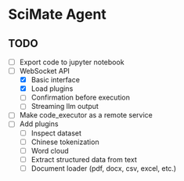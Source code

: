 # SciMate Agent

## TODO

- [ ] Export code to jupyter notebook
- [ ] WebSocket API
  - [x] Basic interface
  - [x] Load plugins
  - [ ] Confirmation before execution
  - [ ] Streaming llm output
- [ ] Make code_executor as a remote service
- [ ] Add plugins
  - [ ] Inspect dataset
  - [ ] Chinese tokenization
  - [ ] Word cloud
  - [ ] Extract structured data from text
  - [ ] Document loader (pdf, docx, csv, excel, etc.)
